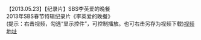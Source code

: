 【2013.05.23】【纪录片】SBS李英爱的晚餐      
2013年SBS春节特辑纪录片《李英爱的晚餐》        
(提示：右击视频，勾选“显示控件”，可控制播放。也可右击另存为视频下载)[视频地址](https://video.h5.weibo.cn/1034:4346952784228658/4346954005447033)
